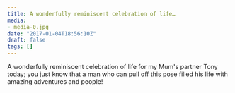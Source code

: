 ```yaml
---
title: A wonderfully reminiscent celebration of life…
media:
- media-0.jpg
date: "2017-01-04T18:56:10Z"
draft: false
tags: []
---
```

A wonderfully reminiscent celebration of life for my Mum's partner Tony today; you just know that a man who can pull off this pose filled his life with amazing adventures and people\!
